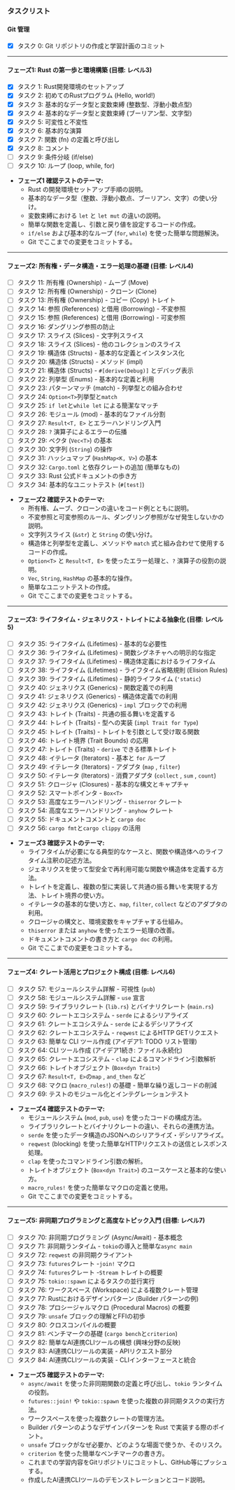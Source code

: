### タスクリスト

#### Git 管理

  * [x] タスク 0: Git リポジトリの作成と学習計画のコミット

-----

#### フェーズ1: Rust の第一歩と環境構築 (目標: レベル3)

  * [x] タスク 1: Rust開発環境のセットアップ
  * [x] タスク 2: 初めてのRustプログラム (Hello, world!)
  * [x] タスク 3: 基本的なデータ型と変数束縛 (整数型、浮動小数点型)
  * [x] タスク 4: 基本的なデータ型と変数束縛 (ブーリアン型、文字型)
  * [x] タスク 5: 可変性と不変性
  * [x] タスク 6: 基本的な演算
  * [x] タスク 7: 関数 (fn) の定義と呼び出し
  * [x] タスク 8: コメント
  * [ ] タスク 9: 条件分岐 (if/else)
  * [ ] タスク 10: ループ (loop, while, for)
  * **フェーズ1 確認テストのテーマ:**
      * Rust の開発環境セットアップ手順の説明。
      * 基本的なデータ型（整数、浮動小数点、ブーリアン、文字）の使い分け。
      * 変数束縛における `let` と `let mut` の違いの説明。
      * 簡単な関数を定義し、引数と戻り値を設定するコードの作成。
      * `if/else` および基本的なループ (`for`, `while`) を使った簡単な問題解決。
      * Git でここまでの変更をコミットする。

-----

#### フェーズ2: 所有権・データ構造・エラー処理の基礎 (目標: レベル4)

  * [ ] タスク 11: 所有権 (Ownership) - ムーブ (Move)
  * [ ] タスク 12: 所有権 (Ownership) - クローン (Clone)
  * [ ] タスク 13: 所有権 (Ownership) - コピー (Copy) トレイト
  * [ ] タスク 14: 参照 (References) と借用 (Borrowing) - 不変参照
  * [ ] タスク 15: 参照 (References) と借用 (Borrowing) - 可変参照
  * [ ] タスク 16: ダングリング参照の防止
  * [ ] タスク 17: スライス (Slices) - 文字列スライス
  * [ ] タスク 18: スライス (Slices) - 他のコレクションのスライス
  * [ ] タスク 19: 構造体 (Structs) - 基本的な定義とインスタンス化
  * [ ] タスク 20: 構造体 (Structs) - メソッド (impl)
  * [ ] タスク 21: 構造体 (Structs) -  `#[derive(Debug)]`  とデバッグ表示
  * [ ] タスク 22: 列挙型 (Enums) - 基本的な定義と利用
  * [ ] タスク 23: パターンマッチ (match) - 列挙型との組み合わせ
  * [ ] タスク 24:  `Option<T>`列挙型と`match`
  * [ ] タスク 25:  `if let`と`while let`  による簡潔なマッチ
  * [ ] タスク 26: モジュール (mod) - 基本的なファイル分割
  * [ ] タスク 27:  `Result<T, E>`  とエラーハンドリング入門
  * [ ] タスク 28:  `?`  演算子によるエラーの伝播
  * [ ] タスク 29: ベクタ (`Vec<T>`) の基本
  * [ ] タスク 30: 文字列 (`String`) の操作
  * [ ] タスク 31: ハッシュマップ (`HashMap<K, V>`) の基本
  * [ ] タスク 32:  `Cargo.toml`  と依存クレートの追加 (簡単なもの)
  * [ ] タスク 33: Rust 公式ドキュメントの歩き方
  * [ ] タスク 34: 基本的なユニットテスト (`#[test]`)
  * **フェーズ2 確認テストのテーマ:**
      * 所有権、ムーブ、クローンの違いをコード例とともに説明。
      * 不変参照と可変参照のルール、ダングリング参照がなぜ発生しないかの説明。
      * 文字列スライス (`&str`) と `String` の使い分け。
      * 構造体と列挙型を定義し、メソッドや `match` 式と組み合わせて使用するコードの作成。
      * `Option<T>` と `Result<T, E>` を使ったエラー処理と、`?` 演算子の役割の説明。
      * `Vec`, `String`, `HashMap` の基本的な操作。
      * 簡単なユニットテストの作成。
      * Git でここまでの変更をコミットする。

-----

#### フェーズ3: ライフタイム・ジェネリクス・トレイトによる抽象化 (目標: レベル5)

  * [ ] タスク 35: ライフタイム (Lifetimes) - 基本的な必要性
  * [ ] タスク 36: ライフタイム (Lifetimes) - 関数シグネチャへの明示的な指定
  * [ ] タスク 37: ライフタイム (Lifetimes) - 構造体定義におけるライフタイム
  * [ ] タスク 38: ライフタイム (Lifetimes) - ライフタイム省略規則 (Elision Rules)
  * [ ] タスク 39: ライフタイム (Lifetimes) - 静的ライフタイム (`'static`)
  * [ ] タスク 40: ジェネリクス (Generics) - 関数定義での利用
  * [ ] タスク 41: ジェネリクス (Generics) - 構造体定義での利用
  * [ ] タスク 42: ジェネリクス (Generics) -  `impl`  ブロックでの利用
  * [ ] タスク 43: トレイト (Traits) - 共通の振る舞いを定義する
  * [ ] タスク 44: トレイト (Traits) - 型への実装 (`impl Trait for Type`)
  * [ ] タスク 45: トレイト (Traits) - トレイトを引数として受け取る関数
  * [ ] タスク 46: トレイト境界 (Trait Bounds) の応用
  * [ ] タスク 47: トレイト (Traits) -  `derive`  できる標準トレイト
  * [ ] タスク 48: イテレータ (Iterators) - 基本と  `for`  ループ
  * [ ] タスク 49: イテレータ (Iterators) - アダプタ (`map` ,  `filter`)
  * [ ] タスク 50: イテレータ (Iterators) - 消費アダプタ (`collect` ,  `sum` ,  `count`)
  * [ ] タスク 51: クロージャ (Closures) - 基本的な構文とキャプチャ
  * [ ] タスク 52: スマートポインタ -  `Box<T>`
  * [ ] タスク 53: 高度なエラーハンドリング -  `thiserror`  クレート
  * [ ] タスク 54: 高度なエラーハンドリング -  `anyhow`  クレート
  * [ ] タスク 55: ドキュメントコメントと  `cargo doc`
  * [ ] タスク 56:  `cargo fmt`と`cargo clippy`  の活用
  * **フェーズ3 確認テストのテーマ:**
      * ライフタイムが必要になる典型的なケースと、関数や構造体へのライフタイム注釈の記述方法。
      * ジェネリクスを使って型安全で再利用可能な関数や構造体を定義する方法。
      * トレイトを定義し、複数の型に実装して共通の振る舞いを実現する方法、トレイト境界の使い方。
      * イテレータの基本的な使い方と、`map`, `filter`, `collect` などのアダプタの利用。
      * クロージャの構文と、環境変数をキャプチャする仕組み。
      * `thiserror` または `anyhow` を使ったエラー処理の改善。
      * ドキュメントコメントの書き方と `cargo doc` の利用。
      * Git でここまでの変更をコミットする。

-----

#### フェーズ4: クレート活用とプロジェクト構成 (目標: レベル6)

  * [ ] タスク 57: モジュールシステム詳解 - 可視性 (`pub`)
  * [ ] タスク 58: モジュールシステム詳解 -  `use`  宣言
  * [ ] タスク 59: ライブラリクレート (`lib.rs`) とバイナリクレート (`main.rs`)
  * [ ] タスク 60: クレートエコシステム -  `serde`  によるシリアライズ
  * [ ] タスク 61: クレートエコシステム -  `serde`  によるデシリアライズ
  * [ ] タスク 62: クレートエコシステム -  `reqwest`  によるHTTP GETリクエスト
  * [ ] タスク 63: 簡単な CLI ツール作成 (アイデア1: TODO リスト管理)
  * [ ] タスク 64: CLI ツール作成 (アイデア1続き: ファイル永続化)
  * [ ] タスク 65: クレートエコシステム -  `clap`  によるコマンドライン引数解析
  * [ ] タスク 66: トレイトオブジェクト (`Box<dyn Trait>`)
  * [ ] タスク 67:  `Result<T, E>`の`map` ,  `and_then`  など
  * [ ] タスク 68: マクロ (`macro_rules!`) の基礎 - 簡単な繰り返しコードの削減
  * [ ] タスク 69: テストのモジュール化とインテグレーションテスト
  * **フェーズ4 確認テストのテーマ:**
      * モジュールシステム (`mod`, `pub`, `use`) を使ったコードの構成方法。
      * ライブラリクレートとバイナリクレートの違い、それらの連携方法。
      * `serde` を使ったデータ構造のJSONへのシリアライズ・デシリアライズ。
      * `reqwest` (blocking) を使った簡単なHTTPリクエストの送信とレスポンス処理。
      * `clap` を使ったコマンドライン引数の解析。
      * トレイトオブジェクト (`Box<dyn Trait>`) のユースケースと基本的な使い方。
      * `macro_rules!` を使った簡単なマクロの定義と使用。
      * Git でここまでの変更をコミットする。

-----

#### フェーズ5: 非同期プログラミングと高度なトピック入門 (目標: レベル7)

  * [ ] タスク 70: 非同期プログラミング (Async/Await) - 基本概念
  * [ ] タスク 71: 非同期ランタイム -  `tokio`の導入と簡単な`async main`
  * [ ] タスク 72:  `reqwest`  の非同期クライアント
  * [ ] タスク 73:  `futures`クレート -`join!`  マクロ
  * [ ] タスク 74:  `futures`クレート -`Stream`  トレイトの概要
  * [ ] タスク 75:  `tokio::spawn`  によるタスクの並行実行
  * [ ] タスク 76: ワークスペース (Workspace) による複数クレート管理
  * [ ] タスク 77: Rustにおけるデザインパターン (Builder パターンの例)
  * [ ] タスク 78: プロシージャルマクロ (Procedural Macros) の概要
  * [ ] タスク 79:  `unsafe`  ブロックの理解とFFIの初歩
  * [ ] タスク 80: クロスコンパイルの概要
  * [ ] タスク 81: ベンチマークの基礎 (`cargo bench`と`criterion`)
  * [ ] タスク 82: 簡単なAI連携CLIツールの構想 (興味分野の反映)
  * [ ] タスク 83: AI連携CLIツールの実装 - APIリクエスト部分
  * [ ] タスク 84: AI連携CLIツールの実装 - CLIインターフェースと統合
  * **フェーズ5 確認テストのテーマ:**
      * `async/await` を使った非同期関数の定義と呼び出し、`tokio` ランタイムの役割。
      * `futures::join!` や `tokio::spawn` を使った複数の非同期タスクの実行方法。
      * ワークスペースを使った複数クレートの管理方法。
      * Builder パターンのようなデザインパターンを Rust で実装する際のポイント。
      * `unsafe` ブロックがなぜ必要か、どのような場面で使うか、そのリスク。
      * `criterion` を使った簡単なベンチマークの書き方。
      * これまでの学習内容をGitリポジトリにコミットし、GitHub等にプッシュする。
      * 作成したAI連携CLIツールのデモンストレーションとコード説明。

